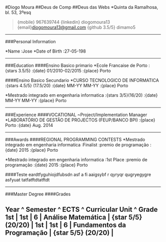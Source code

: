 #Diogo Moura
##Deus de Comp
##Deus das Webs
*Quinta da Ramalhosa, bl. 53, 3ºesq
>{mobile} 967639744
>{linkedin} diogomoura13
>{email}diogomoura13@gmail.com
>{github 3.5/5} dimamo5

------

###Personal Information

*Name
:Jose
*Date of Birth
:27\-05\-198

------

###Education
####Ensino Basico primario
*Ecole Francaise de Porto
:{stars 3.5/5}
:{date} 01\/2010\-02\/2015
:{place} Porto

####Ensino Basico Secundario
*CURSO TECNOLOGICO DE INFORMATICA
:{stars 4.5/5} (17.5\/20)
:{date} MM\-YY MM\-YY
:{place} Porto

*Mestrado integrado em engenharia informatica
:{stars 3/5}(16\/20)
:{date} MM\-YY MM\-YY
:{place} Porto

------

###Experience
####VOCATIONAL
~Project\/Implementation Manager
*LABORATÓRIO DE GESTÃO DE PROJECTOS (FEUP\/BANCO BPI)
:{place} Porto
:{date} Aug. 2014

------

###Awards
####REGIONAL PROGRAMMING CONTESTS
*Mestrado integrado em engenharia informatica
:Finalist
:premio de programação
:{date} 2015
:{place} Porto

*Mestrado integrado em engenharia informatica
:1st Place
:premio de programação
:{date} 2015
:{place} Porto

####Teste
eardtfyguhiojdfubsdn asf a fi aaigsybf r qyryqr  qugryegygre
asfyuat tatfatftdtatftdt


------

###Master Degree
####Grades

Year ^ Semester ^ ECTS ^ Curricular Unit ^ Grade
1st | 1st | 6 | Análise Matemática | {star 5/5} (20\/20) |
1st | 1st | 6 | Fundamentos da Programação | {star 5/5} (20\/20) |
------
